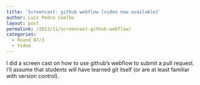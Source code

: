 ```yaml
---
title: 'Screencast: github webflow [video now available]'
author: Luis Pedro Coelho
layout: post
permalink: /2013/11/screencast-github-webflow/
categories:
  - Round 07/3
  - Video
---
```

I did a screen cast on how to use github&#8217;s webflow to submit a pull request. I&#8217;ll assume that students will have learned git itself (or are at least familiar with version control).